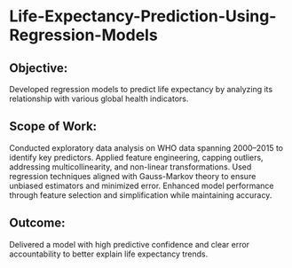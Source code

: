 # Life-Expectancy-Prediction-Using-Regression-Models

## Objective: 
Developed regression models to predict life expectancy by analyzing its relationship with various global health indicators.

## Scope of Work:
Conducted exploratory data analysis on WHO data spanning 2000–2015 to identify key predictors.
Applied feature engineering, capping outliers, addressing multicollinearity, and non-linear transformations.
Used regression techniques aligned with Gauss-Markov theory to ensure unbiased estimators and minimized error.
Enhanced model performance through feature selection and simplification while maintaining accuracy.

## Outcome: 
Delivered a model with high predictive confidence and clear error accountability to better explain life expectancy trends.
